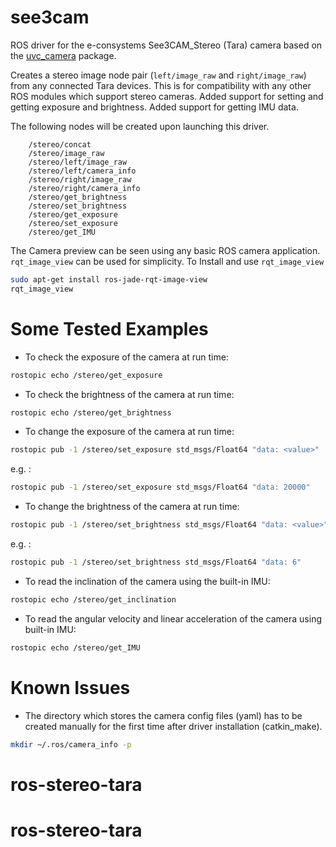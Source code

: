 see3cam
=======

ROS driver for the e-consystems See3CAM_Stereo (Tara) camera based on the 
[uvc_camera](https://github.com/ktossell/camera_umd/tree/master/uvc_camera) package.

Creates a stereo image node pair (`left/image_raw` and `right/image_raw`) from any connected Tara devices. This is for compatibility with any other ROS modules which support stereo cameras.
Added support for setting and getting exposure and brightness.
Added support for getting IMU data.

The following nodes will be created upon launching this driver.
```
    /stereo/concat
    /stereo/image_raw
    /stereo/left/image_raw
    /stereo/left/camera_info
    /stereo/right/image_raw
    /stereo/right/camera_info
    /stereo/get_brightness
    /stereo/set_brightness
    /stereo/get_exposure
    /stereo/set_exposure
    /stereo/get_IMU
```

The Camera preview can be seen using any basic ROS camera application. `rqt_image_view` can be used for simplicity.
To Install and use `rqt_image_view` 
```bash
sudo apt-get install ros-jade-rqt-image-view
rqt_image_view
```

Some Tested Examples
====================

* To check the exposure of the camera at run time:

```bash
rostopic echo /stereo/get_exposure
```
    
* To check the brightness of the camera at run time:

```bash
rostopic echo /stereo/get_brightness
```
    
* To change the exposure of the camera at run time:

```bash
rostopic pub -1 /stereo/set_exposure std_msgs/Float64 "data: <value>"
```

e.g. :

```bash
rostopic pub -1 /stereo/set_exposure std_msgs/Float64 "data: 20000"
```

* To change the brightness of the camera at run time:

```bash
rostopic pub -1 /stereo/set_brightness std_msgs/Float64 "data: <value>"
```

e.g. :

```bash
rostopic pub -1 /stereo/set_brightness std_msgs/Float64 "data: 6"
```

* To read the inclination of the camera using the built-in IMU:

```bash
rostopic echo /stereo/get_inclination
```

* To read the angular velocity and linear acceleration of the camera using built-in IMU:

```bash
rostopic echo /stereo/get_IMU
```

Known Issues
============

* The directory which stores the camera config files (yaml) has to be created manually for the first time after driver installation (catkin_make).

```bash
mkdir ~/.ros/camera_info -p 
```
# ros-stereo-tara
# ros-stereo-tara
